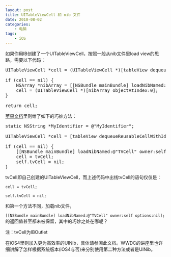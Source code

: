 ```yaml
--- 
layout: post
title: UITableViewCell 和 nib 文件
date: 2010-08-02
categories:
    - 电脑
tags:
    - iOS
---
```

如果你用IB创建了一个UITableViewCell，按照一般从nib文件里load view的思路，需要以下代码：

<pre class="prettyprint-dark">
UITableViewCell *cell = (UITableViewCell *)[tableView dequeueReusableCellWithIdentifier:CellIdentifier];

if (cell == nil) {
    NSArray *nibArray = [[NSBundle mainBundle] loadNibNamed:@"YourNibFileName" owner:self options:nil];
    cell = (UITableViewCell *)[nibArray objectAtIndex:0];
}

return cell;
</pre>

[苹果文档](http://developer.apple.com/iphone/library/documentation/UserExperience/Conceptual/TableView_iPhone/TableViewCells/TableViewCells.html#//apple_ref/doc/uid/TP40007451-CH7-SW20)里则给了如下的巧妙方法：

<pre class="prettyprint-dark">
static NSString *MyIdentifier = @"MyIdentifier";

UITableViewCell *cell = [tableView dequeueReusableCellWithIdentifier:MyIdentifier];

if (cell == nil) {
    [[NSBundle mainBundle] loadNibNamed:@"TVCell" owner:self options:nil];
    cell = tvCell;
    self.tvCell = nil;
}
</pre>

tvCell即自己创建的UITableViewCell，而上述代码中出线tvCell的语句仅仅是：

`cell = tvCell;`

`self.tvCell = nil;`

和第一个方法不同，加载nib文件，

`[[NSBundle mainBundle] loadNibNamed:@"TVCell" owner:self options:nil];` 的返回值甚至都未被保留，其中的巧妙之处在哪呢？

注：tvCell为IBOutlet

在iOS4里则加入更为高效率的UINib，具体请参阅此文档。WWDC的讲座里也详细讲解了怎样根据系统版本(iOS4与否)来分别使用第二种方法或者是UINib。
